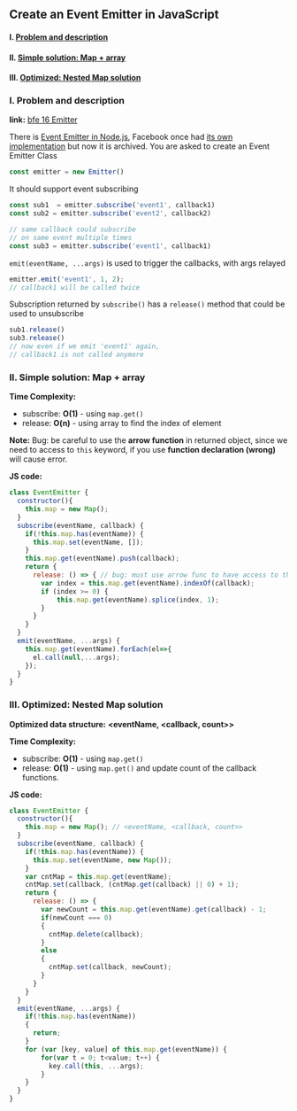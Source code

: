 ## Create an Event Emitter in JavaScript

#### I. [Problem and description](#p1)  

#### II. [Simple solution: Map + array](#p2)  

#### III. [Optimized: Nested Map solution](#p3)

<div id="p1" />

### I. Problem and description

**link:** [bfe 16 Emitter](https://bigfrontend.dev/problem/create-an-Event-Emitter)

There is  [Event Emitter in Node.js](https://nodejs.org/api/events.html#events_class_eventemitter), Facebook once had  [its own implementation](https://github.com/facebookarchive/emitter)  but now it is archived.
You are asked to create an Event Emitter Class
```js
const emitter = new Emitter()
```
It should support event subscribing
```js
const sub1  = emitter.subscribe('event1', callback1)
const sub2 = emitter.subscribe('event2', callback2)

// same callback could subscribe 
// on same event multiple times
const sub3 = emitter.subscribe('event1', callback1)
```
`emit(eventName, ...args)`  is used to trigger the callbacks, with args relayed
```js
emitter.emit('event1', 1, 2);
// callback1 will be called twice
```
Subscription returned by  `subscribe()`  has a  `release()`  method that could be used to unsubscribe
```js
sub1.release()
sub3.release()
// now even if we emit 'event1' again, 
// callback1 is not called anymore
```

<div id="p2" />

### II. Simple solution: Map + array
**Time Complexity:**
- subscribe: **O(1)** - using `map.get()`
- release: **O(n)** - using array to find the index of element

**Note:**
Bug: be careful to use the **arrow function** in returned object, since we need to access to `this` keyword, if you use **function declaration (wrong)** will cause error.

**JS code:**
```js
class EventEmitter {
  constructor(){
    this.map = new Map();
  }
  subscribe(eventName, callback) {
    if(!this.map.has(eventName)) {
      this.map.set(eventName, []);
    }
    this.map.get(eventName).push(callback);
    return {
      release: () => { // bug: must use arrow func to have access to the lexical scope for "this" keyword
        var index = this.map.get(eventName).indexOf(callback);
        if (index >= 0) {
            this.map.get(eventName).splice(index, 1);
        }
      }
    }
  }
  emit(eventName, ...args) {
    this.map.get(eventName).forEach(el=>{
      el.call(null,...args);
    });
  }
}
```

<div id="p3" />

### III. Optimized: Nested Map solution

**Optimized data structure:**  **<eventName, <callback, count>>**

**Time Complexity:**
- subscribe: **O(1)** - using `map.get()`
- release: **O(1)** - using `map.get()` and update count of the callback functions.

**JS code:**

```js
class EventEmitter {
  constructor(){
    this.map = new Map(); // <eventName, <callback, count>>
  }
  subscribe(eventName, callback) {
    if(!this.map.has(eventName)) {
      this.map.set(eventName, new Map());
    }
    var cntMap = this.map.get(eventName);
    cntMap.set(callback, (cntMap.get(callback) || 0) + 1);
    return {
      release: () => {
        var newCount = this.map.get(eventName).get(callback) - 1;
        if(newCount === 0)
        {
          cntMap.delete(callback);
        }
        else
        {
          cntMap.set(callback, newCount);
        }
      }
    }
  }
  emit(eventName, ...args) {
    if(!this.map.has(eventName))
    {
      return;
    }
    for (var [key, value] of this.map.get(eventName)) {
        for(var t = 0; t<value; t++) {
          key.call(this, ...args);
        }
    }
  }
}
```
